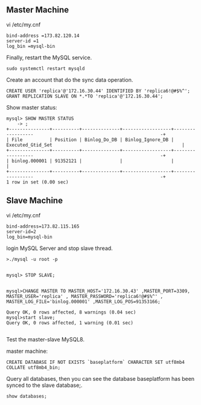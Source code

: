 
## Master Machine

vi /etc/my.cnf

``` 
bind-address =173.82.120.14
server-id =1
log_bin =mysql-bin
```

Finally, restart the MySQL service.

```
sudo systemctl restart mysqld
```

Create an account that do the sync data operation.

``` 
CREATE USER 'replica'@'172.16.30.44' IDENTIFIED BY 'replica6!@#$%^';
GRANT REPLICATION SLAVE ON *.*TO 'replica'@'172.16.30.44';
```

Show master status:

``` 
mysql> SHOW MASTER STATUS
    -> ;
+---------------+----------+--------------+------------------+------------------                                               -+
| File          | Position | Binlog_Do_DB | Binlog_Ignore_DB | Executed_Gtid_Set                                                |
+---------------+----------+--------------+------------------+------------------                                               -+
| binlog.000001 | 91352121 |              |                  |                                                                  |
+---------------+----------+--------------+------------------+------------------                                               -+
1 row in set (0.00 sec)
```


## Slave Machine


vi /etc/my.cnf 

``` 
bind-address=173.82.115.165
server-id=2
log_bin=mysql-bin
```


login MySQL Server and stop slave thread.

``` 
>./mysql -u root -p


mysql> STOP SLAVE;


mysql>CHANGE MASTER TO MASTER_HOST='172.16.30.43' ,MASTER_PORT=3309,  MASTER_USER='replica' , MASTER_PASSWORD='replica6!@#$%^' , MASTER_LOG_FILE='binlog.000001' ,MASTER_LOG_POS=91353166;

Query OK, 0 rows affected, 8 warnings (0.04 sec)
mysql>start slave;
Query OK, 0 rows affected, 1 warning (0.01 sec)


```

Test the master-slave MySQL8.

master machine:
``` 
CREATE DATABASE IF NOT EXISTS `baseplatform` CHARACTER SET utf8mb4 COLLATE utf8mb4_bin;
```

Query all databases, then you can see the database baseplatform has been synced to the slave database;.

``` 
show databases;
```






